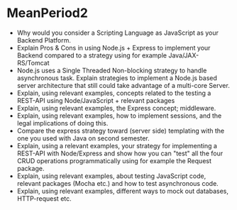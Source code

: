 # MeanPeriod2

* Why would you consider a Scripting Language as JavaScript as your Backend Platform.
* Explain Pros & Cons in using Node.js + Express to implement your Backend compared to a strategy using for example Java/JAX-RS/Tomcat
* Node.js uses a Single Threaded Non-blocking strategy to handle asynchronous task. Explain strategies to implement a Node.js based server architecture that still could take advantage of a multi-core Server.
* Explain, using relevant examples, concepts related to the testing a REST-API using Node/JavaScript + relevant packages
* Explain, using relevant examples, the Express concept; middleware.
* Explain, using relevant examples, how to implement sessions, and the legal implications of doing this.
* Compare the express strategy toward (server side) templating with the one you used with Java on second semester.
* Explain, using a relevant examples, your strategy for implementing a REST-API with Node/Express and show how you can "test" all the four CRUD operations programmatically using for example the Request package.
* Explain, using relevant examples, about testing JavaScript code, relevant packages (Mocha etc.) and how to test asynchronous code.
* Explain, using relevant examples, different ways to mock out databases, HTTP-request etc.